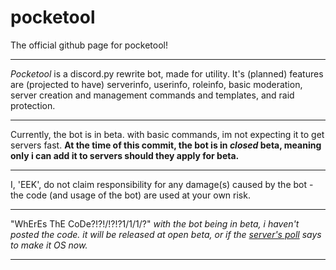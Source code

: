 # pocketool
The official github page for pocketool!
_____________________________________________________________________________________
*Pocketool* is a discord.py rewrite bot, made for utility. It's (planned) features are (projected to have) serverinfo, userinfo, roleinfo, basic moderation, server creation and management commands and templates, and raid protection.
_____________________________________________________________________________________
Currently, the bot is in beta.  with basic commands, im not expecting it to get servers fast.
**At the time of this commit, the bot is in _closed_ beta, meaning only i can add it to servers should they apply for beta.**
_____________________________________________________________________________________
I, 'EEK', do not claim responsibility for any damage(s) caused by the bot - the code (and usage of the bot) are used at your own risk.
_____________________________________________________________________________________
"WhErEs ThE CoDe?!?!/!?!?1/1/1/?"
*with the bot being in beta, i haven't posted the code. it will be released at open beta, or if the [server's poll](https://discord.gg/gmvNT4Y) says to make it OS now.*
_____________________________________________________________________________________
